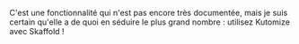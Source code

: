 C'est une fonctionnalité qui n'est pas encore très documentée, mais je suis certain qu'elle a de quoi en séduire le plus grand nombre : utilisez Kutomize avec Skaffold !